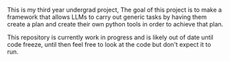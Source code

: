 This is my third year undergrad project, The goal of this project is to make a framework that allows LLMs to carry out generic tasks by having them create a plan and create their own python tools in order to achieve that plan. 

This repository is currently work in progress and is likely out of date until code freeze, until then feel free to look at the code but don't expect it to run.
